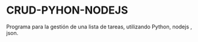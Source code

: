 # CRUD-PYHON-NODEJS
Programa para la gestión de una lista de tareas, utilizando Python, nodejs , json.
